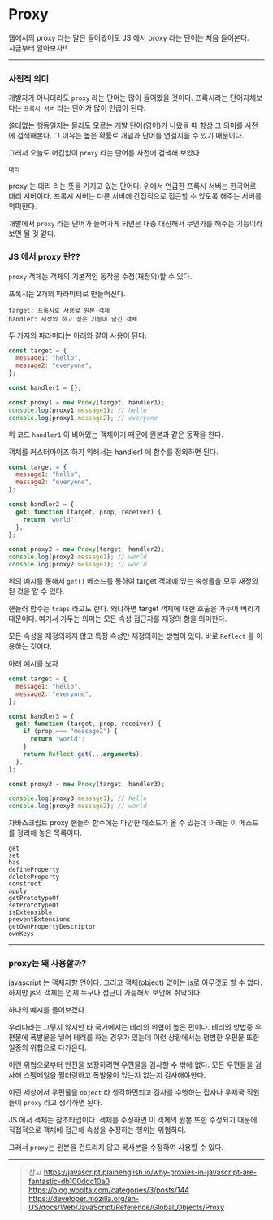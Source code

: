 # Proxy

웹에서의 proxy 라는 말은 들어봤어도 JS 에서 proxy 라는 단어는 처음 들어본다.  
지금부터 알아보자!!

---

### 사전적 의미

개발자가 아니더라도 `proxy` 라는 단어는 많이 들어봤을 것이다.
프록시라는 단어자체보다는 `프록시 서버` 라는 단어가 많이 언급이 된다.

쓸데없는 행동일지는 몰라도 모르는 개발 단어(영어)가 나왔을 때 항상 그 의미를 사전에 검색해본다. 그 이유는 높은 확률로 개념과 단어를 연결지을 수 있기 때문이다.

그래서 오늘도 어깁없이 `proxy` 라는 단어를 사전에 검색해 보았다.

```
대리
```

proxy 는 대리 라는 뜻을 가지고 있는 단어다. 위에서 언급한 프록시 서버는 한국어로 대리 서버이다. 프록시 서버는 다른 서버에 간접적으로 접근할 수 있도록 해주는 서버를 의미한다.

개발에서 `proxy` 라는 단어가 들어가게 되면은 대충 대신해서 무언가를 해주는 기능이라 보면 될 것 같다.

### JS 에서 proxy 란??

`proxy` 객체는 객체의 기본적인 동작을 수정(재정의)할 수 있다.

프록시는 2개의 파라미터로 만들어진다.

```
target: 프록시로 사용할 원본 객체
handler: 재정의 하고 싶은 기능이 담긴 객체
```

두 가지의 파라미터는 아래와 같이 사용이 된다.

```js
const target = {
  message1: "hello",
  message2: "everyone",
};

const handler1 = {};

const proxy1 = new Proxy(target, handler1);
console.log(proxy1.message1); // hello
console.log(proxy1.message2); // everyone
```

위 코드 `handler1` 이 비어있는 객체이기 때문에 원본과 같은 동작을 한다.

객체를 커스터마이즈 하기 위해서는 handler1 에 함수를 정의하면 된다.

```js
const target = {
  message1: "hello",
  message2: "everyone",
};

const handler2 = {
  get: function (target, prop, receiver) {
    return "world";
  },
};

const proxy2 = new Proxy(target, handler2);
console.log(proxy2.message1); // world
console.log(proxy2.message1); // world
```

위의 예시를 통해서 `get()` 메소드를 통하여 target 객체에 있는 속성들을 모두 재정의 된 것을 알 수 있다.

핸들러 함수는 `traps` 라고도 한다. 왜냐하면 target 객체에 대한 호출을 가두어 버리기 때문이다. 여기서 가두는 의미는 모든 속성 접근자를 재정의 함을 의미한다.

모든 속성을 재정의하지 않고 특정 속성만 재정의하는 방법이 있다.
바로 `Reflect` 를 이용하는 것이다.

아래 예시를 보자

```js
const target = {
  message1: "hello",
  message2: "everyone",
};

const handler3 = {
  get: function (target, prop, receiver) {
    if (prop === "message2") {
      return "world";
    }
    return Reflect.get(...arguments);
  },
};

const proxy3 = new Proxy(target, handler3);

console.log(proxy3.message1); // hello
console.log(proxy3.message2); // world
```

자바스크립트 proxy 핸들러 함수에는 다양한 메소드가 올 수 있는데 아래는 이 메소드를 정리해 놓은 목록이다.

```
get
set
has
defineProperty
deleteProperty
construct
apply
getPrototypeOf
setPrototypeOf
isExtensible
preventExtensions
getOwnPropertyDescriptor
ownKeys
```

---

### proxy는 왜 사용할까?

javascript 는 객체지향 언어다. 그리고 객체(object) 없이는 js로 아무것도 할 수 없다. 하지만 js의 객체는 언제 누구나 접근이 가능해서 보안에 취약하다.

하나의 예시를 들어보겠다.

우리나라는 그렇지 않지만 타 국가에서는 테러의 위협이 높은 편이다. 테러의 방법중 우편물에 폭발물을 넣어 테러를 하는 경우가 있는데 이런 상황에서는 평범한 우편물 또한 일종의 위협으로 다가온다.

이런 위협으로부터 안전을 보장하려면 우편물을 검사할 수 밖에 없다. 모든 우편물을 검사해 스팸메일을 필터링하고 폭발물이 있는지 없는지 검사해야한다.

이런 세상에서 우편물을 `object` 라 생각하면되고 검사를 수행하는 집사나 우체국 직원들이 `proxy` 라고 생각하면 된다.

JS 에서 객체는 참조타입이다. 객체를 수정하면 이 객체의 원본 또한 수정되기 때문에 직접적으로 객체에 접근해 속성을 수정하는 행위는 위험하다.

그래서 `proxy`는 원본을 건드리지 않고 복사본을 수정하여 사용할 수 있다.

---

> 참고
> https://javascript.plainenglish.io/why-proxies-in-javascript-are-fantastic-db100ddc10a0  
> https://blog.woolta.com/categories/3/posts/144  
> https://developer.mozilla.org/en-US/docs/Web/JavaScript/Reference/Global_Objects/Proxy
